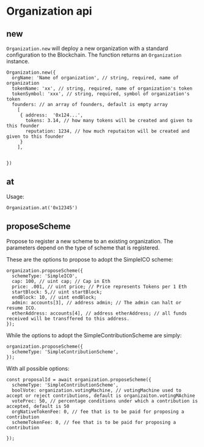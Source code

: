# Organization api

## new

`Organization.new` will deploy a new organization with a standard configuration to
the Blockchain. The function returns an `Organization` instance.

    Organization.new({
      orgName: 'Name of organization', // string, required, name of organization
      tokenName: 'xx', // string, required, name of organization's token
      tokenSymbol: 'xxx', // string, required, symbol of organization's token
      founders: // an array of founders, default is empty array
        [
         { address:  '0x124...',
           tokens: 3.14, // how many tokens will be created and given to this founder
           reputation: 1234, // how much reputaiton will be created and given to this founder
         }
        ],  


    })


## at

Usage:

    Organization.at('0x12345')

## proposeScheme

Propose to register a new scheme to an existing organization. The parameters depend on the
type of scheme that is registered.

These are the options to propose to adopt the SimpleICO scheme:

    organization.proposeScheme({
      schemeType: 'SimpleICO',
      cap: 100, // uint cap; // Cap in Eth
      price: .001, // uint price; // Price represents Tokens per 1 Eth
      startBlock: 5,// uint startBlock;
      endBlock: 10, // uint endBlock;
      admin: accounts[3], // address admin; // The admin can halt or resume ICO.
      etherAddress: accounts[4], // address etherAddress; // all funds received will be transffered to this address.
    });

While the options to adopt the SimpleContributionScheme are simply:

    organization.proposeScheme({
      schemeType: 'SimpleContributionScheme',
    });

With all possible options:


    const proposalId = await organization.proposeScheme({
      schemeType: 'SimpleContributionScheme',
      boolVote: organization.votingMachine, // votingMachine used to accept or reject contributions, default is organizaiton.votingMAchine
      votePrec: 50, // percentage conditions under which a contribution is accepted, default is 50
      orgNativeTokenFee: 0, // fee that is to be paid for proposing a contribution
      schemeTokenFee: 0, // fee that is to be paid for proposing a contribution
      
    });
